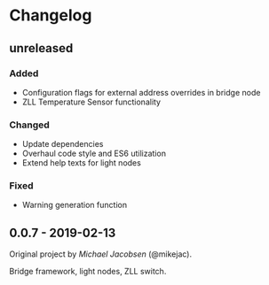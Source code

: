 # Changelog

## unreleased

### Added
* Configuration flags for external address overrides in bridge node
* ZLL Temperature Sensor functionality

### Changed
* Update dependencies
* Overhaul code style and ES6 utilization
* Extend help texts for light nodes

### Fixed
* Warning generation function

## 0.0.7 - 2019-02-13

Original project by _Michael Jacobsen_ (@mikejac).

Bridge framework, light nodes, ZLL switch.
